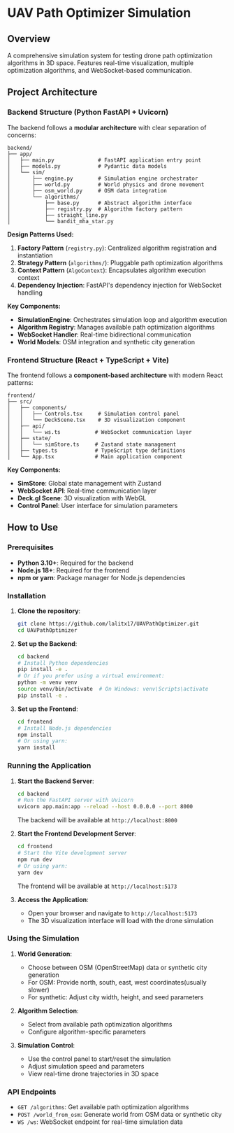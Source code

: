 # UAV Path Optimizer Simulation

## Overview

A comprehensive simulation system for testing drone path optimization algorithms in 3D space. Features real-time visualization, multiple optimization algorithms, and WebSocket-based communication.

## Project Architecture

### Backend Structure (Python FastAPI + Uvicorn)

The backend follows a **modular architecture** with clear separation of concerns:

```
backend/
├── app/
│   ├── main.py              # FastAPI application entry point
│   ├── models.py            # Pydantic data models
│   └── sim/
│       ├── engine.py        # Simulation engine orchestrator
│       ├── world.py         # World physics and drone movement
│       ├── osm_world.py     # OSM data integration
│       └── algorithms/
│           ├── base.py      # Abstract algorithm interface
│           ├── registry.py  # Algorithm factory pattern
│           ├── straight_line.py
│           └── bandit_mha_star.py
```

**Design Patterns Used:**

1. **Factory Pattern** (`registry.py`): Centralized algorithm registration and instantiation
2. **Strategy Pattern** (`algorithms/`): Pluggable path optimization algorithms
3. **Context Pattern** (`AlgoContext`): Encapsulates algorithm execution context
4. **Dependency Injection**: FastAPI's dependency injection for WebSocket handling

**Key Components:**
- **SimulationEngine**: Orchestrates simulation loop and algorithm execution
- **Algorithm Registry**: Manages available path optimization algorithms
- **WebSocket Handler**: Real-time bidirectional communication
- **World Models**: OSM integration and synthetic city generation

### Frontend Structure (React + TypeScript + Vite)

The frontend follows a **component-based architecture** with modern React patterns:

```
frontend/
├── src/
│   ├── components/
│   │   ├── Controls.tsx     # Simulation control panel
│   │   └── DeckScene.tsx    # 3D visualization component
│   ├── api/
│   │   └── ws.ts           # WebSocket communication layer
│   ├── state/
│   │   └── simStore.ts     # Zustand state management
│   ├── types.ts            # TypeScript type definitions
│   └── App.tsx             # Main application component
```

**Key Components:**
- **SimStore**: Global state management with Zustand
- **WebSocket API**: Real-time communication layer
- **Deck.gl Scene**: 3D visualization with WebGL
- **Control Panel**: User interface for simulation parameters

## How to Use

### Prerequisites

- **Python 3.10+**: Required for the backend
- **Node.js 18+**: Required for the frontend
- **npm or yarn**: Package manager for Node.js dependencies

### Installation

1. **Clone the repository**:
   ```bash
   git clone https://github.com/lalitx17/UAVPathOptimizer.git
   cd UAVPathOptimizer
   ```

2. **Set up the Backend**:
   ```bash
   cd backend
   # Install Python dependencies
   pip install -e .
   # Or if you prefer using a virtual environment:
   python -m venv venv
   source venv/bin/activate  # On Windows: venv\Scripts\activate
   pip install -e .
   ```

3. **Set up the Frontend**:
   ```bash
   cd frontend
   # Install Node.js dependencies
   npm install
   # Or using yarn:
   yarn install
   ```

### Running the Application

1. **Start the Backend Server**:
   ```bash
   cd backend
   # Run the FastAPI server with Uvicorn
   uvicorn app.main:app --reload --host 0.0.0.0 --port 8000
   ```
   The backend will be available at `http://localhost:8000`

2. **Start the Frontend Development Server**:
   ```bash
   cd frontend
   # Start the Vite development server
   npm run dev
   # Or using yarn:
   yarn dev
   ```
   The frontend will be available at `http://localhost:5173`

3. **Access the Application**:
   - Open your browser and navigate to `http://localhost:5173`
   - The 3D visualization interface will load with the drone simulation

### Using the Simulation

1. **World Generation**:
   - Choose between OSM (OpenStreetMap) data or synthetic city generation
   - For OSM: Provide north, south, east, west coordinates(usually slower)
   - For synthetic: Adjust city width, height, and seed parameters

2. **Algorithm Selection**:
   - Select from available path optimization algorithms
   - Configure algorithm-specific parameters

3. **Simulation Control**:
   - Use the control panel to start/reset the simulation
   - Adjust simulation speed and parameters
   - View real-time drone trajectories in 3D space

### API Endpoints

- `GET /algorithms`: Get available path optimization algorithms
- `POST /world_from_osm`: Generate world from OSM data or synthetic city
- `WS /ws`: WebSocket endpoint for real-time simulation data





